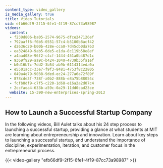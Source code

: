 ```yaml
---
content_type: video_gallery
is_media_gallery: true
title: Video Tutorials
uid: efb66df9-2f15-6fe1-4f19-87cc73a98987
videos:
  content:
  - f239d806-ba05-2574-9675-dfce247126ef
  - 792aaff6-f6b5-0551-57c4-b5100b8acf42
  - d2636c20-b00b-428e-cca0-7d45cb0da763
  - ea324849-9ab5-6de5-e1da-8c119b58e8ef
  - a4aad08e-96f2-c4cf-1444-451a0b487d1c
  - 9369f929-aa9c-b424-1040-4739b35fa1ef
  - b0d16b7c-7dd2-3b54-ab9b-6114314eda0a
  - e5501acc-33e7-f9f3-8481-4753f8c22805
  - 049a4e79-9038-9ded-ec24-277a6a72f89f
  - 878cde3f-738f-a0b2-888b-e8a75b88054c
  - fcfb8df9-c7f5-c220-1d68-e16a2a2d07c4
  - 2ccfaea4-633b-a59c-0a29-11dd0cad23ce
  website: 15-390-new-enterprises-spring-2013
---
```


How to Launch a Successful Startup Company
------------------------------------------

In the following videos, Bill Aulet talks about his 24 step process to launching a successful startup, providing a glance at what students at MIT are learning about entrepreneurship and innovation. Learn about key steps to launching a successful startup, and understand the importance of discipline, experimentation, iteration, and customer focus in the entrepreneurial process.

{{< video-gallery "efb66df9-2f15-6fe1-4f19-87cc73a98987" >}}

